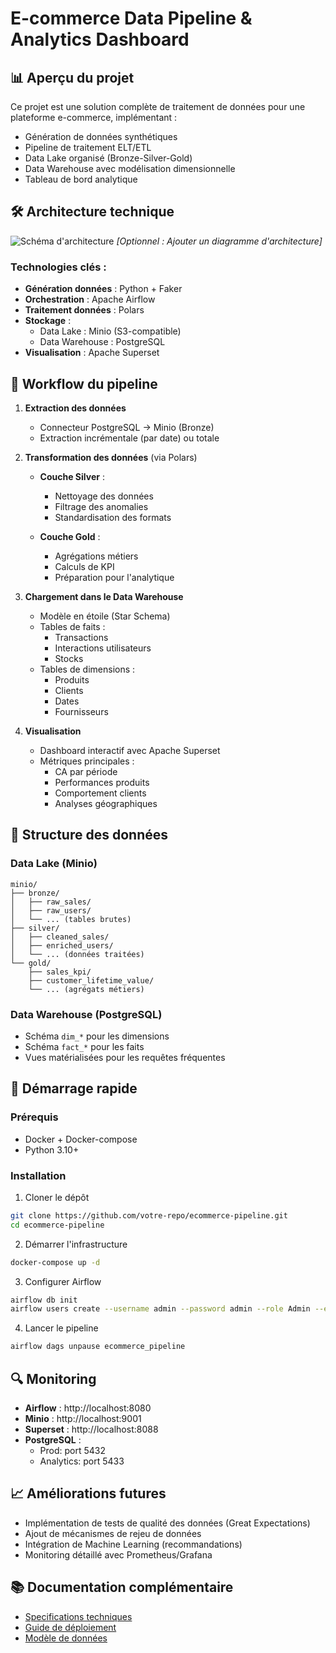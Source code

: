 # E-commerce Data Pipeline & Analytics Dashboard

## 📊 Aperçu du projet
Ce projet est une solution complète de traitement de données pour une plateforme e-commerce, implémentant :
- Génération de données synthétiques
- Pipeline de traitement ELT/ETL
- Data Lake organisé (Bronze-Silver-Gold)
- Data Warehouse avec modélisation dimensionnelle
- Tableau de bord analytique

## 🛠 Architecture technique
![Schéma d'architecture](lien_vers_image_schéma.png) *[Optionnel : Ajouter un diagramme d'architecture]*

### Technologies clés :
- **Génération données** : Python + Faker
- **Orchestration** : Apache Airflow
- **Traitement données** : Polars
- **Stockage** : 
  - Data Lake : Minio (S3-compatible)
  - Data Warehouse : PostgreSQL
- **Visualisation** : Apache Superset

## 🔄 Workflow du pipeline
1. **Extraction des données**
   - Connecteur PostgreSQL → Minio (Bronze)
   - Extraction incrémentale (par date) ou totale

2. **Transformation des données** (via Polars)
   - **Couche Silver** :
     - Nettoyage des données
     - Filtrage des anomalies
     - Standardisation des formats
   
   - **Couche Gold** :
     - Agrégations métiers
     - Calculs de KPI
     - Préparation pour l'analytique

3. **Chargement dans le Data Warehouse**
   - Modèle en étoile (Star Schema)
   - Tables de faits :
     - Transactions
     - Interactions utilisateurs
     - Stocks
   - Tables de dimensions :
     - Produits
     - Clients
     - Dates
     - Fournisseurs

4. **Visualisation**
   - Dashboard interactif avec Apache Superset
   - Métriques principales :
     - CA par période
     - Performances produits
     - Comportement clients
     - Analyses géographiques

## 📂 Structure des données
### Data Lake (Minio)
```
minio/
├── bronze/
│   ├── raw_sales/
│   ├── raw_users/
│   └── ... (tables brutes)
├── silver/
│   ├── cleaned_sales/
│   ├── enriched_users/
│   └── ... (données traitées)
└── gold/
    ├── sales_kpi/
    ├── customer_lifetime_value/
    └── ... (agrégats métiers)
```

### Data Warehouse (PostgreSQL)
- Schéma `dim_*` pour les dimensions
- Schéma `fact_*` pour les faits
- Vues matérialisées pour les requêtes fréquentes

## 🚀 Démarrage rapide
### Prérequis
- Docker + Docker-compose
- Python 3.10+

### Installation
1. Cloner le dépôt
```bash
git clone https://github.com/votre-repo/ecommerce-pipeline.git
cd ecommerce-pipeline
```

2. Démarrer l'infrastructure
```bash
docker-compose up -d
```

3. Configurer Airflow
```bash
airflow db init
airflow users create --username admin --password admin --role Admin --email admin@example.com
```

4. Lancer le pipeline
```bash
airflow dags unpause ecommerce_pipeline
```

## 🔍 Monitoring
- **Airflow** : http://localhost:8080
- **Minio** : http://localhost:9001
- **Superset** : http://localhost:8088
- **PostgreSQL** : 
  - Prod: port 5432
  - Analytics: port 5433

## 📈 Améliorations futures
- Implémentation de tests de qualité des données (Great Expectations)
- Ajout de mécanismes de rejeu de données
- Intégration de Machine Learning (recommandations)
- Monitoring détaillé avec Prometheus/Grafana

## 📚 Documentation complémentaire
- [Specifications techniques](docs/SPECS.md)
- [Guide de déploiement](docs/DEPLOYMENT.md)
- [Modèle de données](docs/DATA_MODEL.md)
